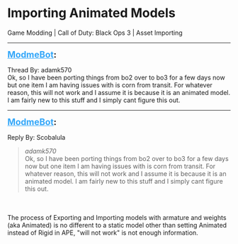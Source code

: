 # Importing Animated Models
Game Modding | Call of Duty: Black Ops 3 | Asset Importing

---
<strong style="font-size: 1.4em;"><span style="text-decoration: underline;text-decoration-color: #34a7f9;"><span style="color:#34a7f9;">ModmeBot</span></span>:</strong>

<p>Thread By: adamk570<br />Ok, so I have been porting things from bo2 over to bo3 for a few days now but one item I am having issues with is corn from transit. For whatever reason, this will not work and I assume it is because it is an animated model. I am fairly new to this stuff and I simply cant figure this out.</p>

---
<strong style="font-size: 1.4em;"><span style="text-decoration: underline;text-decoration-color: #34a7f9;"><span style="color:#34a7f9;">ModmeBot</span></span>:</strong>

<p>Reply By: Scobalula<br /><blockquote><em>adamk570</em><br />Ok, so I have been porting things from bo2 over to bo3 for a few days now but one item I am having issues with is corn from transit. For whatever reason, this will not work and I assume it is because it is an animated model. I am fairly new to this stuff and I simply cant figure this out.</blockquote><br /> <br />The process of Exporting and Importing models with armature and weights (aka Animated) is no different to a static model other than setting Animated instead of Rigid in APE, &quot;will not work&quot; is not enough information.</p>
